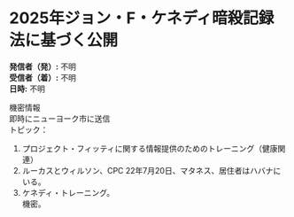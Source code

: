 # 2025年ジョン・F・ケネディ暗殺記録法に基づく公開

**発信者（発）:** 不明  
**受信者（着）:** 不明  
**日時:** 不明  

機密情報  
即時にニューヨーク市に送信  
トピック：  
1. プロジェクト・フィッティに関する情報提供のためのトレーニング（健康関連）  
2. ルーカスとウィルソン、CPC 22年7月20日、マタネス、居住者はハバナにいる。  
3. ケネディ・トレーニング。  
機密。  